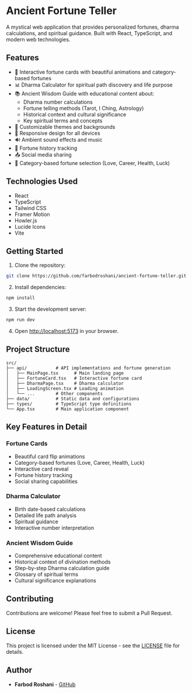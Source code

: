 # Ancient Fortune Teller

A mystical web application that provides personalized fortunes, dharma calculations, and spiritual guidance. Built with React, TypeScript, and modern web technologies.

## Features

- 🔮 Interactive fortune cards with beautiful animations and category-based fortunes
- 📊 Dharma Calculator for spiritual path discovery and life purpose
- 📚 Ancient Wisdom Guide with educational content about:
  - Dharma number calculations
  - Fortune telling methods (Tarot, I Ching, Astrology)
  - Historical context and cultural significance
  - Key spiritual terms and concepts
- 🎨 Customizable themes and backgrounds
- 📱 Responsive design for all devices
- 🔊 Ambient sound effects and music
- 📜 Fortune history tracking
- 📤 Social media sharing
- 🎯 Category-based fortune selection (Love, Career, Health, Luck)

## Technologies Used

- React
- TypeScript
- Tailwind CSS
- Framer Motion
- Howler.js
- Lucide Icons
- Vite

## Getting Started

1. Clone the repository:
```bash
git clone https://github.com/farbodroshani/ancient-fortune-teller.git
```

2. Install dependencies:
```bash
npm install
```

3. Start the development server:
```bash
npm run dev
```

4. Open [http://localhost:5173](http://localhost:5173) in your browser.

## Project Structure

```
src/
├── api/           # API implementations and fortune generation
│   ├── MainPage.tsx      # Main landing page
│   ├── FortuneCard.tsx   # Interactive fortune card
│   ├── DharmaPage.tsx    # Dharma calculator
│   ├── LoadingScreen.tsx # Loading animation
│   └── ...        # Other components
├── data/          # Static data and configurations
├── types/         # TypeScript type definitions
└── App.tsx        # Main application component
```

## Key Features in Detail

### Fortune Cards
- Beautiful card flip animations
- Category-based fortunes (Love, Career, Health, Luck)
- Interactive card reveal
- Fortune history tracking
- Social sharing capabilities

### Dharma Calculator
- Birth date-based calculations
- Detailed life path analysis
- Spiritual guidance
- Interactive number interpretation

### Ancient Wisdom Guide
- Comprehensive educational content
- Historical context of divination methods
- Step-by-step Dharma calculation guide
- Glossary of spiritual terms
- Cultural significance explanations

## Contributing

Contributions are welcome! Please feel free to submit a Pull Request.

## License

This project is licensed under the MIT License - see the [LICENSE](LICENSE) file for details.

## Author

- **Farbod Roshani** - [GitHub](https://github.com/farbodroshani) 